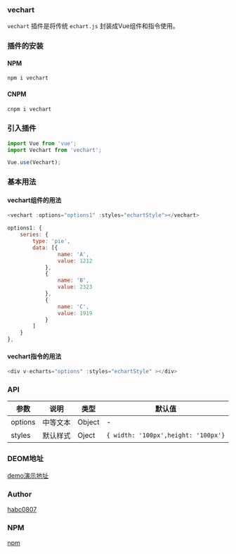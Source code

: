 ### vechart 

`vechart` 插件是将传统 `echart.js` 封装成Vue组件和指令使用。

### 插件的安装

#### NPM

```javascript
npm i vechart
```

#### CNPM

```javascript
cnpm i vechart
```

### 引入插件

```javascript
import Vue from 'vue';
import Vechart from 'vechart';

Vue.use(Vechart);
```

### 基本用法

#### vechart组件的用法

```javascript
<vechart :options="options1" :styles="echartStyle"></vechart>
```

```javascript
options1: {
    series: {
        type: 'pie',
        data: [{
                name: 'A',
                value: 1212
            },
            {
                name: 'B',
                value: 2323
            },
            {
                name: 'C',
                value: 1919
            }
        ]
    }
},
```

#### vechart指令的用法

```javascript
<div v-echarts="options" :styles="echartStyle" ></div>
```


### API

| 参数 | 说明 | 类型 | 默认值 |
| ------ | ------ | ------ | ------ |
| options | 中等文本 | Object | - |
| styles | 默认样式 | Oject | `{ width: '100px',height: '100px'}` |


### DEOM地址
[demo演示地址](https://habc0807.github.io/vechart/dist/index.html)

### Author

[habc0807](https://github.com/habc0807)

### NPM

[npm](https://www.npmjs.com/package/vechart)